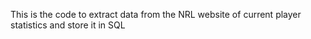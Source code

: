 This is the code to extract data from the NRL website of current player statistics and store it in SQL
